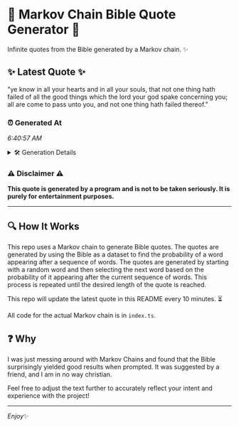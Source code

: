 # 📖 Markov Chain Bible Quote Generator 📖

Infinite quotes from the Bible generated by a Markov chain. ✨

## ✨ Latest Quote ✨
"ye know in all your hearts and in all your souls, that not one thing hath failed of all the good things which the lord your god spake concerning you; all are come to pass unto you, and not one thing hath failed thereof."

### ⏰ Generated At
*6:40:57 AM*

<details>
    <summary>🛠️ Generation Details</summary>
    <p>
        <strong>🌱 Seed:</strong> ye<br>
        <strong>🔄 Iterations:</strong> 43<br>
        <strong>📜 Context History:</strong><br>[ ye ]: know<br>[ ye, know ]: in<br>[ ye, know, in ]: all<br>[ ye, know, in, all ]: your<br>[ ye, know, in, all, your ]: hearts<br>[ ye, know, in, all, your, hearts ]: and<br>[ know, in, all, your, hearts, and ]: in<br>[ in, all, your, hearts, and, in ]: all<br>[ all, your, hearts, and, in, all ]: your<br>[ your, hearts, and, in, all, your ]: souls,<br>[ hearts, and, in, all, your, souls, ]: that<br>[ and, in, all, your, souls,, that ]: not<br>[ in, all, your, souls,, that, not ]: one<br>[ all, your, souls,, that, not, one ]: thing<br>[ your, souls,, that, not, one, thing ]: hath<br>[ souls,, that, not, one, thing, hath ]: failed<br>[ that, not, one, thing, hath, failed ]: of<br>[ not, one, thing, hath, failed, of ]: all<br>[ one, thing, hath, failed, of, all ]: the<br>[ thing, hath, failed, of, all, the ]: good<br>[ hath, failed, of, all, the, good ]: things<br>[ failed, of, all, the, good, things ]: which<br>[ of, all, the, good, things, which ]: the<br>[ all, the, good, things, which, the ]: lord<br>[ the, good, things, which, the, lord ]: your<br>[ good, things, which, the, lord, your ]: god<br>[ things, which, the, lord, your, god ]: spake<br>[ which, the, lord, your, god, spake ]: concerning<br>[ the, lord, your, god, spake, concerning ]: you;<br>[ lord, your, god, spake, concerning, you; ]: all<br>[ your, god, spake, concerning, you;, all ]: are<br>[ god, spake, concerning, you;, all, are ]: come<br>[ spake, concerning, you;, all, are, come ]: to<br>[ concerning, you;, all, are, come, to ]: pass<br>[ you;, all, are, come, to, pass ]: unto<br>[ all, are, come, to, pass, unto ]: you,<br>[ are, come, to, pass, unto, you, ]: and<br>[ come, to, pass, unto, you,, and ]: not<br>[ to, pass, unto, you,, and, not ]: one<br>[ pass, unto, you,, and, not, one ]: thing<br>[ unto, you,, and, not, one, thing ]: hath<br>[ you,, and, not, one, thing, hath ]: failed<br>[ and, not, one, thing, hath, failed ]: thereof.<br>
    </p>
</details>

### ⚠️ Disclaimer ⚠️
**This quote is generated by a program and is not to be taken seriously. It is purely for entertainment purposes.**

---

## 🔍 How It Works

This repo uses a Markov chain to generate Bible quotes. The quotes are generated by using the Bible as a dataset to find the probability of a word appearing after a sequence of words. The quotes are generated by starting with a random word and then selecting the next word based on the probability of it appearing after the current sequence of words. This process is repeated until the desired length of the quote is reached.

This repo will update the latest quote in this README every 10 minutes. ⏳

All code for the actual Markov chain is in `index.ts`.

## ❓ Why

I was just messing around with Markov Chains and found that the Bible surprisingly yielded good results when prompted. 
It was suggested by a friend, and I am in no way christian.

Feel free to adjust the text further to accurately reflect your intent and experience with the project!

---

*Enjoy*✨
